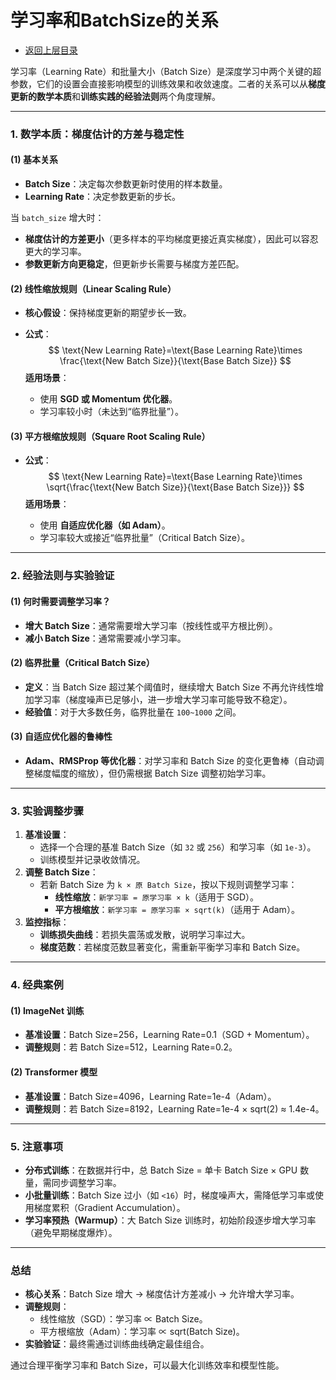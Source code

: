 # 学习率和BatchSize的关系

* [返回上层目录](../learning-rate.md)

学习率（Learning Rate）和批量大小（Batch Size）是深度学习中两个关键的超参数，它们的设置会直接影响模型的训练效果和收敛速度。二者的关系可以从**梯度更新的数学本质**和**训练实践的经验法则**两个角度理解。

------

### **1. 数学本质：梯度估计的方差与稳定性**

#### **(1) 基本关系**

- **Batch Size**：决定每次参数更新时使用的样本数量。
- **Learning Rate**：决定参数更新的步长。

当 `batch_size` 增大时：

- **梯度估计的方差更小**（更多样本的平均梯度更接近真实梯度），因此可以容忍更大的学习率。
- **参数更新方向更稳定**，但更新步长需要与梯度方差匹配。

#### **(2) 线性缩放规则（Linear Scaling Rule）**

- **核心假设**：保持梯度更新的期望步长一致。

- **公式**：
  $$
  \text{New Learning Rate}=\text{Base Learning Rate}\times \frac{\text{New Batch Size}}{\text{Base Batch Size}}
  $$
  **适用场景**：

  - 使用 **SGD 或 Momentum 优化器**。
  - 学习率较小时（未达到“临界批量”）。

#### **(3) 平方根缩放规则（Square Root Scaling Rule）**

- **公式**：
  $$
  \text{New Learning Rate}=\text{Base Learning Rate}\times \sqrt{\frac{\text{New Batch Size}}{\text{Base Batch Size}}}
  $$
  **适用场景**：

  - 使用 **自适应优化器（如 Adam）**。
  - 学习率较大或接近“临界批量”（Critical Batch Size）。

------

### **2. 经验法则与实验验证**

#### **(1) 何时需要调整学习率？**

- **增大 Batch Size**：通常需要增大学习率（按线性或平方根比例）。
- **减小 Batch Size**：通常需要减小学习率。

#### **(2) 临界批量（Critical Batch Size）**

- **定义**：当 Batch Size 超过某个阈值时，继续增大 Batch Size 不再允许线性增加学习率（梯度噪声已足够小，进一步增大学习率可能导致不稳定）。
- **经验值**：对于大多数任务，临界批量在 `100~1000` 之间。

#### **(3) 自适应优化器的鲁棒性**

- **Adam、RMSProp 等优化器**：对学习率和 Batch Size 的变化更鲁棒（自动调整梯度幅度的缩放），但仍需根据 Batch Size 调整初始学习率。

------

### **3. 实验调整步骤**

1. **基准设置**：
   - 选择一个合理的基准 Batch Size（如 `32` 或 `256`）和学习率（如 `1e-3`）。
   - 训练模型并记录收敛情况。
2. **调整 Batch Size**：
   - 若新 Batch Size 为 `k × 原 Batch Size`，按以下规则调整学习率：
     - **线性缩放**：`新学习率 = 原学习率 × k`（适用于 SGD）。
     - **平方根缩放**：`新学习率 = 原学习率 × sqrt(k)`（适用于 Adam）。
3. **监控指标**：
   - **训练损失曲线**：若损失震荡或发散，说明学习率过大。
   - **梯度范数**：若梯度范数显著变化，需重新平衡学习率和 Batch Size。

------

### **4. 经典案例**

#### **(1) ImageNet 训练**

- **基准设置**：Batch Size=256，Learning Rate=0.1（SGD + Momentum）。
- **调整规则**：若 Batch Size=512，Learning Rate=0.2。

#### **(2) Transformer 模型**

- **基准设置**：Batch Size=4096，Learning Rate=1e-4（Adam）。
- **调整规则**：若 Batch Size=8192，Learning Rate=1e-4 × sqrt(2) ≈ 1.4e-4。

------

### **5. 注意事项**

- **分布式训练**：在数据并行中，总 Batch Size = 单卡 Batch Size × GPU 数量，需同步调整学习率。
- **小批量训练**：Batch Size 过小（如 `<16`）时，梯度噪声大，需降低学习率或使用梯度累积（Gradient Accumulation）。
- **学习率预热（Warmup）**：大 Batch Size 训练时，初始阶段逐步增大学习率（避免早期梯度爆炸）。

------

### **总结**

- **核心关系**：Batch Size 增大 → 梯度估计方差减小 → 允许增大学习率。
- **调整规则**：
  - 线性缩放（SGD）：学习率 ∝ Batch Size。
  - 平方根缩放（Adam）：学习率 ∝ sqrt(Batch Size)。
- **实验验证**：最终需通过训练曲线确定最佳组合。

通过合理平衡学习率和 Batch Size，可以最大化训练效率和模型性能。

